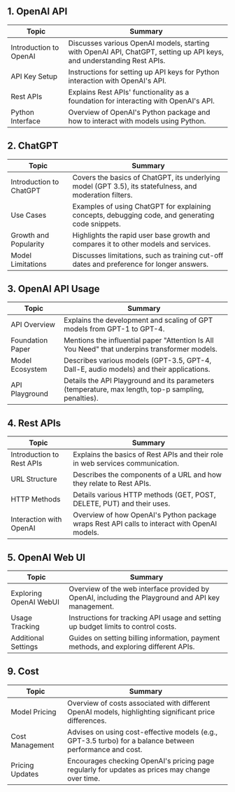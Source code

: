 ## 1. OpenAI API

| **Topic**                  | **Summary**                                                                                                                   |
|----------------------------|-------------------------------------------------------------------------------------------------------------------------------|
| Introduction to OpenAI     | Discusses various OpenAI models, starting with OpenAI API, ChatGPT, setting up API keys, and understanding Rest APIs.         |
| API Key Setup              | Instructions for setting up API keys for Python interaction with OpenAI's API.                                                |
| Rest APIs                  | Explains Rest APIs' functionality as a foundation for interacting with OpenAI's API.                                          |
| Python Interface           | Overview of OpenAI's Python package and how to interact with models using Python.                                              |

## 2. ChatGPT

| **Topic**                  | **Summary**                                                                                                                   |
|----------------------------|-------------------------------------------------------------------------------------------------------------------------------|
| Introduction to ChatGPT    | Covers the basics of ChatGPT, its underlying model (GPT 3.5), its statefulness, and moderation filters.                      |
| Use Cases                  | Examples of using ChatGPT for explaining concepts, debugging code, and generating code snippets.                              |
| Growth and Popularity      | Highlights the rapid user base growth and compares it to other models and services.                                           |
| Model Limitations          | Discusses limitations, such as training cut-off dates and preference for longer answers.                                       |

## 3. OpenAI API Usage

| **Topic**                  | **Summary**                                                                                                                   |
|----------------------------|-------------------------------------------------------------------------------------------------------------------------------|
| API Overview               | Explains the development and scaling of GPT models from GPT-1 to GPT-4.                                                        |
| Foundation Paper           | Mentions the influential paper "Attention Is All You Need" that underpins transformer models.                                 |
| Model Ecosystem            | Describes various models (GPT-3.5, GPT-4, Dall-E, audio models) and their applications.                                       |
| API Playground             | Details the API Playground and its parameters (temperature, max length, top-p sampling, penalties).                           |

## 4. Rest APIs

| **Topic**                  | **Summary**                                                                                                                   |
|----------------------------|-------------------------------------------------------------------------------------------------------------------------------|
| Introduction to Rest APIs  | Explains the basics of Rest APIs and their role in web services communication.                                                |
| URL Structure              | Describes the components of a URL and how they relate to Rest APIs.                                                           |
| HTTP Methods               | Details various HTTP methods (GET, POST, DELETE, PUT) and their uses.                                                         |
| Interaction with OpenAI    | Overview of how OpenAI's Python package wraps Rest API calls to interact with OpenAI models.                                   |

## 5. OpenAI Web UI

| **Topic**                  | **Summary**                                                                                                                   |
|----------------------------|-------------------------------------------------------------------------------------------------------------------------------|
| Exploring OpenAI WebUI     | Overview of the web interface provided by OpenAI, including the Playground and API key management.                            |
| Usage Tracking             | Instructions for tracking API usage and setting up budget limits to control costs.                                            |
| Additional Settings        | Guides on setting billing information, payment methods, and exploring different APIs.                                         |

## 9. Cost

| **Topic**                  | **Summary**                                                                                                                   |
|----------------------------|-------------------------------------------------------------------------------------------------------------------------------|
| Model Pricing              | Overview of costs associated with different OpenAI models, highlighting significant price differences.                        |
| Cost Management            | Advises on using cost-effective models (e.g., GPT-3.5 turbo) for a balance between performance and cost.                      |
| Pricing Updates            | Encourages checking OpenAI's pricing page regularly for updates as prices may change over time.                               |